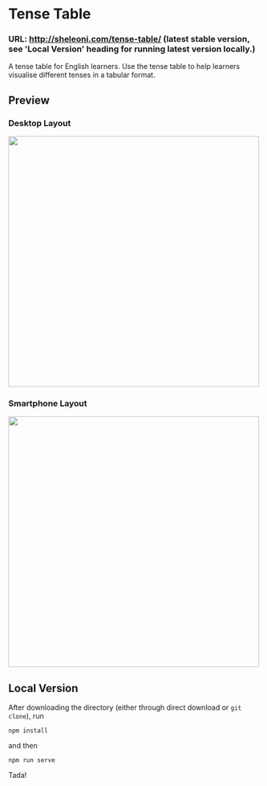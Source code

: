 # Tense Table
### URL: http://sheleoni.com/tense-table/ (latest stable version, see 'Local Version' heading for running latest version locally.)
A tense table for English learners. Use the tense table to help learners visualise different tenses in a tabular format.

## Preview
### Desktop Layout
<!-- ![tense-table_desktop1](https://user-images.githubusercontent.com/85994674/189464590-48ffb34e-ef97-4524-bccb-69d3eb7a1c59.png) -->
<img src="https://user-images.githubusercontent.com/85994674/189464590-48ffb34e-ef97-4524-bccb-69d3eb7a1c59.png" height="500px">

### Smartphone Layout
<!-- ![tense-table_sp](https://user-images.githubusercontent.com/85994674/189464596-81b729f8-96ec-4cd2-87e2-651f154b70f8.png) -->
<img src="https://user-images.githubusercontent.com/85994674/189464596-81b729f8-96ec-4cd2-87e2-651f154b70f8.png" height="500px">


## Local Version
After downloading the directory (either through direct download or `git clone`), run

``` 
npm install
```

and then 

```
npm run serve
```
Tada!

